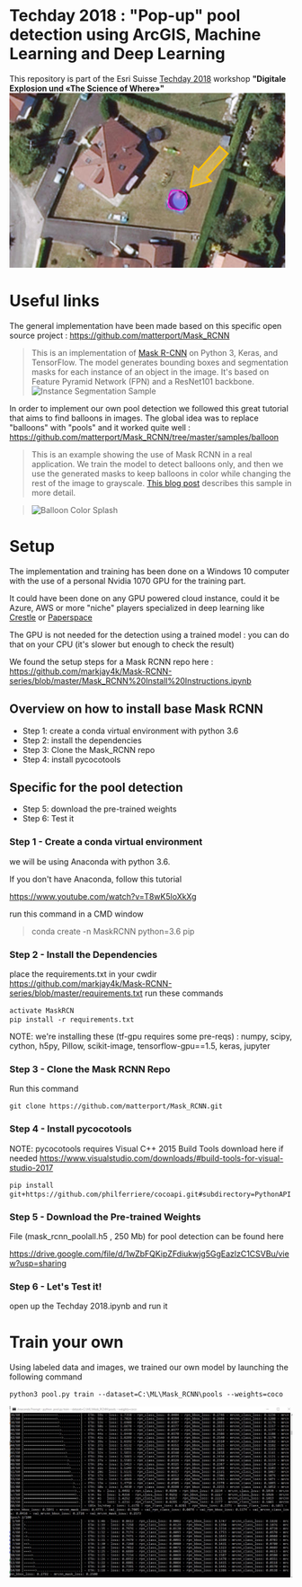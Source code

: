 # Techday 2018 : "Pop-up" pool detection using ArcGIS, Machine Learning and Deep Learning

This repository is part of the Esri Suisse [Techday 2018](https://www.techday.ch/) workshop **"Digitale Explosion und «The Science of Where»"**
![pools](presImages/thisisapool.png)

# Useful links

The general implementation have been made based on this specific open source project :
https://github.com/matterport/Mask_RCNN

>This is an implementation of [Mask R-CNN](https://arxiv.org/abs/1703.06870) on Python 3, Keras, and TensorFlow. The model generates bounding boxes and segmentation masks for each instance of an object in the image. It's based on Feature Pyramid Network (FPN) and a ResNet101 backbone.
> ![Instance Segmentation Sample](https://github.com/matterport/Mask_RCNN/raw/master/assets/street.png)

In order to implement our own pool detection we followed this great tutorial  that aims to find balloons in images. The global idea was to replace "balloons" with "pools" and it worked quite well :
https://github.com/matterport/Mask_RCNN/tree/master/samples/balloon

>This is an example showing the use of Mask RCNN in a real application.
We train the model to detect balloons only, and then we use the generated 
masks to keep balloons in color while changing the rest of the image to
grayscale.
>[This blog post](https://engineering.matterport.com/splash-of-color-instance-segmentation-with-mask-r-cnn-and-tensorflow-7c761e238b46) describes this sample in more detail.


>![Balloon Color Splash](https://github.com/matterport/Mask_RCNN/blob/master/assets/balloon_color_splash.gif)


# Setup

The implementation and training has been done on a Windows 10 computer with the use of a personal Nvidia 1070 GPU for the training part.

It could have been done on any GPU powered cloud instance, could it be Azure, AWS or more "niche" players specialized in deep learning like [Crestle](https://www.crestle.com/) or [Paperspace](https://www.paperspace.com/)

The GPU is not needed for the detection using a trained model : you can do that on your CPU (it's slower but enough to check the result)

We found the setup steps for a Mask RCNN repo here :
https://github.com/markjay4k/Mask-RCNN-series/blob/master/Mask_RCNN%20Install%20Instructions.ipynb

## Overview on how to install base Mask RCNN

* Step 1: create a conda virtual environment with python 3.6
* Step 2: install the dependencies
* Step 3: Clone the Mask_RCNN repo
* Step 4: install pycocotools


## Specific for the pool detection

* Step 5: download the pre-trained weights
* Step 6: Test it



### Step 1 - Create a conda virtual environment
we will be using Anaconda with python 3.6.

If you don't have Anaconda, follow this tutorial

https://www.youtube.com/watch?v=T8wK5loXkXg

run this command in a CMD window
> conda create -n MaskRCNN python=3.6 pip

### Step 2 - Install the Dependencies
place the requirements.txt in your cwdir
https://github.com/markjay4k/Mask-RCNN-series/blob/master/requirements.txt
run these commands

```
activate MaskRCN 
pip install -r requirements.txt
```

NOTE: we're installing these (tf-gpu requires some pre-reqs) : 
numpy, scipy, cython, h5py, Pillow, scikit-image, 
tensorflow-gpu==1.5, keras, jupyter

### Step 3 - Clone the Mask RCNN Repo
Run this command
```
git clone https://github.com/matterport/Mask_RCNN.git
```

### Step 4 - Install pycocotools
NOTE: pycocotools requires Visual C++ 2015 Build Tools
download here if needed https://www.visualstudio.com/downloads/#build-tools-for-visual-studio-2017

```
pip install git+https://github.com/philferriere/cocoapi.git#subdirectory=PythonAPI
```

### Step 5 - Download the Pre-trained Weights

File (mask_rcnn_poolall.h5 , 250 Mb) for pool detection can be found here

https://drive.google.com/file/d/1wZbFQKipZFdiukwjg5GgEazlzC1CSVBu/view?usp=sharing


### Step 6 - Let's Test it!
open up the Techday 2018.ipynb and run it

# Train your own

Using labeled data and images, we trained our own model by launching the following command

```
python3 pool.py train --dataset=C:\ML\Mask_RCNN\pools --weights=coco
```

![pools](presImages/training.JPG)
